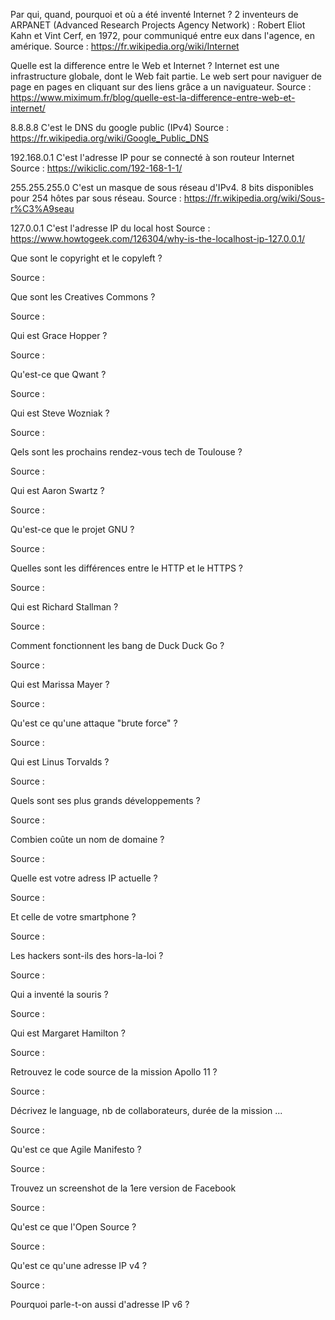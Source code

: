 Par qui, quand, pourquoi et où a été inventé Internet ?
2 inventeurs de ARPANET (Advanced Research Projects Agency Network) : Robert Eliot Kahn et Vint Cerf, en 1972, pour communiqué entre eux dans l'agence, en amérique.
Source : https://fr.wikipedia.org/wiki/Internet

Quelle est la difference entre le Web et Internet ?
Internet est une infrastructure globale, dont le Web fait partie. Le web sert pour naviguer de page en pages en cliquant sur des liens grâce a un naviguateur.
Source : https://www.miximum.fr/blog/quelle-est-la-difference-entre-web-et-internet/

8.8.8.8
C'est le DNS du google public (IPv4)
Source : https://fr.wikipedia.org/wiki/Google_Public_DNS

192.168.0.1
C'est l'adresse IP pour se connecté à son routeur Internet
Source : https://wikiclic.com/192-168-1-1/

255.255.255.0
C'est un masque de sous réseau d'IPv4. 8 bits disponibles pour 254 hôtes par sous réseau.
Source : https://fr.wikipedia.org/wiki/Sous-r%C3%A9seau

127.0.0.1
C'est l'adresse IP du local host
Source : https://www.howtogeek.com/126304/why-is-the-localhost-ip-127.0.0.1/

Que sont le copyright et le copyleft ?

Source :

Que sont les Creatives Commons ?

Source :

Qui est Grace Hopper ?

Source :

Qu'est-ce que Qwant ?

Source :

Qui est Steve Wozniak ?

Source :

Qels sont les prochains rendez-vous tech de Toulouse ?

Source :

Qui est Aaron Swartz ?

Source :

Qu'est-ce que le projet GNU ?

Source :

Quelles sont les différences entre le HTTP et le HTTPS ?

Source :

Qui est Richard Stallman ?

Source :

Comment fonctionnent les bang de Duck Duck Go ?

Source :

Qui est Marissa Mayer ?

Source :

Qu'est ce qu'une attaque "brute force" ?

Source :

Qui est Linus Torvalds ?

Source :

Quels sont ses plus grands développements ?

Source :

Combien coûte un nom de domaine ?

Source :

Quelle est votre adress IP actuelle ?

Source :

Et celle de votre smartphone ?

Source :

Les hackers sont-ils des hors-la-loi ?

Source :

Qui a inventé la souris ?

Source :

Qui est Margaret Hamilton ?

Source :

Retrouvez le code source de la mission Apollo 11 ?

Source :

Décrivez le language, nb de collaborateurs, durée de la mission ...

Source :

Qu'est ce que Agile Manifesto ?

Source :

Trouvez un screenshot de la 1ere version de Facebook

Source :

Qu'est ce que l'Open Source ?

Source :

Qu'est ce qu'une adresse IP v4 ?

Source :

Pourquoi parle-t-on aussi d'adresse IP v6 ?